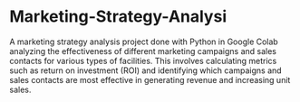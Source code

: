 # Marketing-Strategy-Analysi
A marketing strategy analysis project done with Python in Google Colab analyzing the effectiveness of different marketing campaigns and sales contacts for various types of facilities.
This involves calculating metrics such as return on investment (ROI) and identifying which campaigns and sales contacts are most effective in generating revenue and increasing unit sales.
